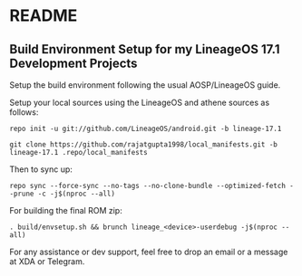 # README
## Build Environment Setup for my LineageOS 17.1 Development Projects

Setup the build environment following the usual AOSP/LineageOS guide.

Setup your local sources using the LineageOS and athene sources as follows:

```
repo init -u git://github.com/LineageOS/android.git -b lineage-17.1

```

```
git clone https://github.com/rajatgupta1998/local_manifests.git -b lineage-17.1 .repo/local_manifests
```

Then to sync up:
```
repo sync --force-sync --no-tags --no-clone-bundle --optimized-fetch --prune -c -j$(nproc --all)
```

For building the final ROM zip:
```
. build/envsetup.sh && brunch lineage_<device>-userdebug -j$(nproc --all)
```


For any assistance or dev support, feel free to drop an email or a message at XDA or Telegram.